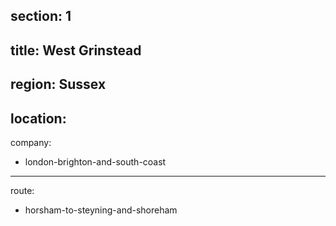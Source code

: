 section: 1
----
title: West Grinstead
----
region: Sussex
----
location: 
----
company:
- london-brighton-and-south-coast
----
route:
- horsham-to-steyning-and-shoreham
